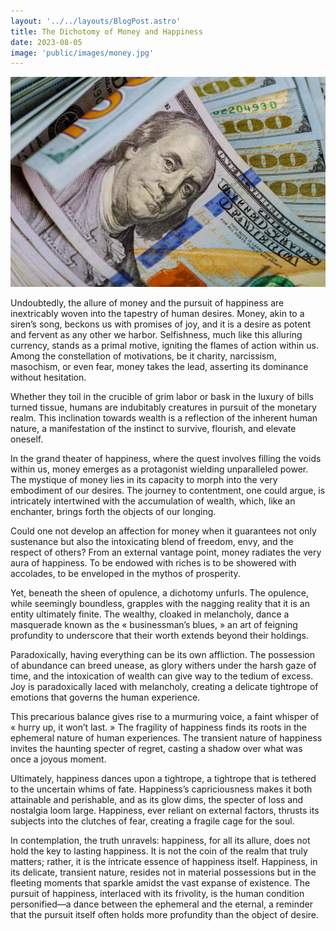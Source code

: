 ```yaml
---
layout: '../../layouts/BlogPost.astro'
title: The Dichotomy of Money and Happiness
date: 2023-08-05
image: 'public/images/money.jpg'
---
```

![](images/money.jpg)

Undoubtedly, the allure of money and the pursuit of happiness are  inextricably woven into the tapestry of human desires. Money, akin to a  siren’s song, beckons us with promises of joy, and it is a desire as  potent and fervent as any other we harbor. Selfishness, much like this  alluring currency, stands as a primal motive, igniting the flames of  action within us. Among the constellation of motivations, be it charity,  narcissism, masochism, or even fear, money takes the lead, asserting  its dominance without hesitation.

Whether they toil in the crucible of grim labor or bask in the luxury  of bills turned tissue, humans are indubitably creatures in pursuit of  the monetary realm. This inclination towards wealth is a reflection of  the inherent human nature, a manifestation of the instinct to survive,  flourish, and elevate oneself.

In the grand theater of happiness, where the quest involves filling  the voids within us, money emerges as a protagonist wielding  unparalleled power. The mystique of money lies in its capacity to morph  into the very embodiment of our desires. The journey to contentment, one  could argue, is intricately intertwined with the accumulation of  wealth, which, like an enchanter, brings forth the objects of our  longing.

Could one not develop an affection for money when it guarantees not  only sustenance but also the intoxicating blend of freedom, envy, and  the respect of others? From an external vantage point, money radiates  the very aura of happiness. To be endowed with riches is to be showered  with accolades, to be enveloped in the mythos of prosperity.

Yet, beneath the sheen of opulence, a dichotomy unfurls. The  opulence, while seemingly boundless, grapples with the nagging reality  that it is an entity ultimately finite. The wealthy, cloaked in  melancholy, dance a masquerade known as the « businessman’s blues, » an  art of feigning profundity to underscore that their worth extends beyond  their holdings.

Paradoxically, having everything can be its own affliction. The  possession of abundance can breed unease, as glory withers under the  harsh gaze of time, and the intoxication of wealth can give way to the  tedium of excess. Joy is paradoxically laced with melancholy, creating a  delicate tightrope of emotions that governs the human experience.

This precarious balance gives rise to a murmuring voice, a faint  whisper of « hurry up, it won’t last. » The fragility of happiness finds  its roots in the ephemeral nature of human experiences. The transient  nature of happiness invites the haunting specter of regret, casting a  shadow over what was once a joyous moment.

Ultimately, happiness dances upon a tightrope, a tightrope that is  tethered to the uncertain whims of fate. Happiness’s capriciousness  makes it both attainable and perishable, and as its glow dims, the  specter of loss and nostalgia loom large. Happiness, ever reliant on  external factors, thrusts its subjects into the clutches of fear,  creating a fragile cage for the soul.

In contemplation, the truth unravels: happiness, for all its allure,  does not hold the key to lasting happiness. It is not the coin of the  realm that truly matters; rather, it is the intricate essence of  happiness itself. Happiness, in its delicate, transient nature, resides  not in material possessions but in the fleeting moments that sparkle  amidst the vast expanse of existence. The pursuit of happiness,  interlaced with its frivolity, is the human condition personified—a  dance between the ephemeral and the eternal, a reminder that the pursuit  itself often holds more profundity than the object of desire.
